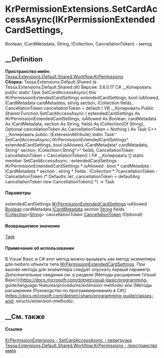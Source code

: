 # KrPermissionExtensions.SetCardAccessAsync(IKrPermissionExtendedCardSettings,
Boolean, ICardMetadata, String, ICollection<String>, CancellationToken) -
метод
##  __Definition
 **Пространство имён:**
[Tessa.Extensions.Default.Shared.Workflow.KrPermissions](N_Tessa_Extensions_Default_Shared_Workflow_KrPermissions.htm)  
 **Сборка:** Tessa.Extensions.Default.Shared (в
Tessa.Extensions.Default.Shared.dll) Версия: 3.6.0.17
C# __Копировать
     public static Task SetCardAccessAsync(
    	this IKrPermissionExtendedCardSettings extendedCardSettings,
    	bool isAllowed,
    	ICardMetadata cardMetadata,
    	string section,
    	ICollection<string> fields,
    	CancellationToken cancellationToken = default
    )
VB __Копировать
    <ExtensionAttribute>
    Public Shared Function SetCardAccessAsync ( 
    	extendedCardSettings As IKrPermissionExtendedCardSettings,
    	isAllowed As Boolean,
    	cardMetadata As ICardMetadata,
    	section As String,
    	fields As ICollection(Of String),
    	Optional cancellationToken As CancellationToken = Nothing
    ) As Task
C++ __Копировать
     public:
    [ExtensionAttribute]
    static Task^ SetCardAccessAsync(
    	IKrPermissionExtendedCardSettings^ extendedCardSettings, 
    	bool isAllowed, 
    	ICardMetadata^ cardMetadata, 
    	String^ section, 
    	ICollection<String^>^ fields, 
    	CancellationToken cancellationToken = CancellationToken()
    )
F# __Копировать
     [<ExtensionAttribute>]
    static member SetCardAccessAsync : 
            extendedCardSettings : IKrPermissionExtendedCardSettings * 
            isAllowed : bool * 
            cardMetadata : ICardMetadata * 
            section : string * 
            fields : ICollection<string> * 
            ?cancellationToken : CancellationToken 
    (* Defaults:
            let _cancellationToken = defaultArg cancellationToken new CancellationToken()
    *)
    -> Task 
#### Параметры
extendedCardSettings
[IKrPermissionExtendedCardSettings](T_Tessa_Extensions_Default_Shared_Workflow_KrPermissions_IKrPermissionExtendedCardSettings.htm)
isAllowed [Boolean](https://learn.microsoft.com/dotnet/api/system.boolean)
cardMetadata [ICardMetadata](T_Tessa_Cards_ICardMetadata.htm)
section [String](https://learn.microsoft.com/dotnet/api/system.string)
fields
[ICollection](https://learn.microsoft.com/dotnet/api/system.collections.generic.icollection-1)<[String](https://learn.microsoft.com/dotnet/api/system.string)>
cancellationToken
[CancellationToken](https://learn.microsoft.com/dotnet/api/system.threading.cancellationtoken)
(Optional)
#### Возвращаемое значение
[Task](https://learn.microsoft.com/dotnet/api/system.threading.tasks.task)
#### Примечание об использовании
В Visual Basic и C# этот метод можно вызывать как метод экземпляра для любого
объекта типа
[IKrPermissionExtendedCardSettings](T_Tessa_Extensions_Default_Shared_Workflow_KrPermissions_IKrPermissionExtendedCardSettings.htm).
При вызове метода для экземпляра следует опускать первый параметр.
Дополнительные сведения см. в разделе [Методы расширения (Visual
Basic)](https://docs.microsoft.com/dotnet/visual-basic/programming-
guide/language-features/procedures/extension-methods) или [Методы расширения
(Руководство по программированию в
C#)](https://docs.microsoft.com/dotnet/csharp/programming-guide/classes-and-
structs/extension-methods).
##  __См. также
#### Ссылки
[KrPermissionExtensions -
](T_Tessa_Extensions_Default_Shared_Workflow_KrPermissions_KrPermissionExtensions.htm)
[SetCardAccessAsync -
перегрузка](Overload_Tessa_Extensions_Default_Shared_Workflow_KrPermissions_KrPermissionExtensions_SetCardAccessAsync.htm)
[Tessa.Extensions.Default.Shared.Workflow.KrPermissions - пространство
имён](N_Tessa_Extensions_Default_Shared_Workflow_KrPermissions.htm)

